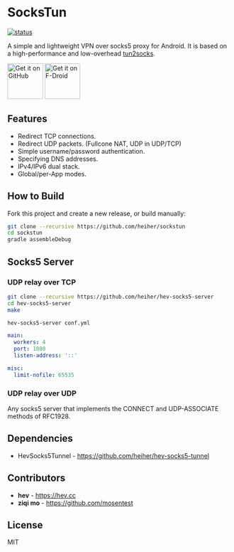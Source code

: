 # SocksTun

[![status](https://github.com/heiher/sockstun/actions/workflows/build.yaml/badge.svg?branch=master&event=push)](https://github.com/heiher/sockstun)

A simple and lightweight VPN over socks5 proxy for Android. It is based on a high-performance and low-overhead [tun2socks](https://github.com/heiher/hev-socks5-tunnel).

[<img src="https://github.com/heiher/sockstun/blob/master/.github/badges/get-it-on.png"
    alt="Get it on GitHub"
    height="80">](https://github.com/heiher/sockstun/releases)
[<img src="https://fdroid.gitlab.io/artwork/badge/get-it-on.png"
    alt="Get it on F-Droid"
    height="80">](https://f-droid.org/packages/hev.sockstun)

## Features

* Redirect TCP connections.
* Redirect UDP packets. (Fullcone NAT, UDP in UDP/TCP)
* Simple username/password authentication.
* Specifying DNS addresses.
* IPv4/IPv6 dual stack.
* Global/per-App modes.

## How to Build

Fork this project and create a new release, or build manually:

```bash
git clone --recursive https://github.com/heiher/sockstun
cd sockstun
gradle assembleDebug
```

## Socks5 Server

### UDP relay over TCP

```bash
git clone --recursive https://github.com/heiher/hev-socks5-server
cd hev-socks5-server
make

hev-socks5-server conf.yml
```

```yaml
main:
  workers: 4
  port: 1080
  listen-address: '::'

misc:
  limit-nofile: 65535
```

### UDP relay over UDP

Any socks5 server that implements the CONNECT and UDP-ASSOCIATE methods of RFC1928.

## Dependencies

* HevSocks5Tunnel - https://github.com/heiher/hev-socks5-tunnel

## Contributors

* **hev** - https://hev.cc
* **ziqi mo** - https://github.com/mosentest

## License

MIT
